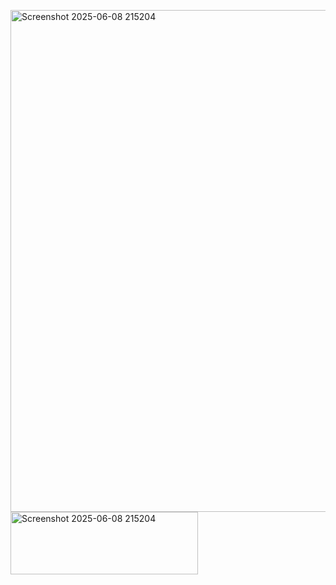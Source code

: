 <img width="1266" height="803" alt="Screenshot 2025-06-08 215204" src="https://github.com/user-attachments/assets/5e81f83f-557c-4391-b3fc-2804f3b6aa19" /><img width="300" height="100" alt="Screenshot 2025-06-08 215204" src="https://github.com/user-attachments/assets/a42701f3-6196-4be4-825e-f7bf8aaacc5e" />
